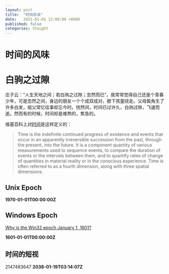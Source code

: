 ```yaml
---
layout: post
title:  "时间杂谈"
date:   2021-01-01 12:00:00 +0800
published: false
categories: thought
---
```


# 时间的风味

# 白驹之过隙

庄子云：“人生天地之间；若白驹之过隙；忽然而已”，我常常觉得自己还是个青春少年，可是忽然之间，身边的朋友一个个成双成对，膝下孩童绕走。父母鬓角生了许多白发，祖父常忆往事却忘今时。恍然间，时间已过许久，白驹过隙，飞速而逝。然而有的时候，时间却是难熬的，焦急的。

维基百科上对[时间](https://en.wikipedia.org/wiki/Time)是这样定义的：

>Time is the indefinite continued progress of existence and events that occur in an apparently irreversible succession from the past, through the present, into the future. It is a component quantity of various measurements used to sequence events, to compare the duration of events or the intervals between them, and to quantify rates of change of quantities in material reality or in the conscious experience. Time is often referred to as a fourth dimension, along with three spatial dimensions.


## Unix Epoch

**1970-01-01T00:00:00Z**

## Windows Epoch

[Why is the Win32 epoch January 1, 1601?](https://devblogs.microsoft.com/oldnewthing/20090306-00/?p=18913)

**1601-01-01T00:00:00Z**


## 时间的短视

2147483647 **2038-01-19T03:14:07Z**